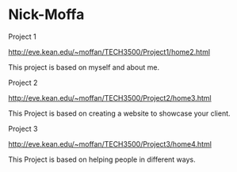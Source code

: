 # Nick-Moffa

Project 1

http://eve.kean.edu/~moffan/TECH3500/Project1/home2.html

This project is based on myself and about me.

Project 2

http://eve.kean.edu/~moffan/TECH3500/Project2/home3.html

This Project is based on creating a website to showcase your client.

Project 3

http://eve.kean.edu/~moffan/TECH3500/Project3/home4.html

This Project is based on helping people in different ways.
